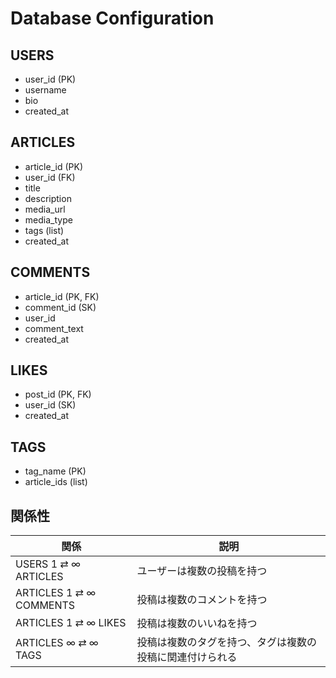 # Database Configuration

## USERS

- user_id (PK)
- username
- bio
- created_at

## ARTICLES

- article_id (PK)
- user_id (FK)
- title
- description
- media_url
- media_type
- tags (list)
- created_at

## COMMENTS

- article_id (PK, FK)
- comment_id (SK)
- user_id
- comment_text
- created_at

## LIKES

- post_id (PK, FK)
- user_id (SK)
- created_at

## TAGS

- tag_name (PK)
- article_ids (list)

## 関係性

| 関係 | 説明 |
|------|------|
| USERS 1 ⇄ ∞ ARTICLES | ユーザーは複数の投稿を持つ |
| ARTICLES 1 ⇄ ∞ COMMENTS | 投稿は複数のコメントを持つ |
| ARTICLES 1 ⇄ ∞ LIKES | 投稿は複数のいいねを持つ |
| ARTICLES ∞ ⇄ ∞ TAGS | 投稿は複数のタグを持つ、タグは複数の投稿に関連付けられる |
